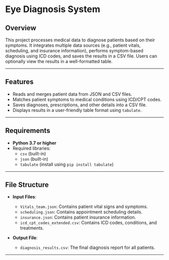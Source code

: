 # Eye Diagnosis System

## Overview
This project processes medical data to diagnose patients based on their symptoms. It integrates multiple data sources (e.g., patient vitals, scheduling, and insurance information), performs symptom-based diagnosis using ICD codes, and saves the results in a CSV file. Users can optionally view the results in a well-formatted table.

---

## Features
- Reads and merges patient data from JSON and CSV files.
- Matches patient symptoms to medical conditions using ICD/CPT codes.
- Saves diagnoses, prescriptions, and other details into a CSV file.
- Displays results in a user-friendly table format using `tabulate`.

---

## Requirements
- **Python 3.7 or higher**
- Required libraries:
  - `csv` (built-in)
  - `json` (built-in)
  - `tabulate` (install using `pip install tabulate`)

---

## File Structure
- **Input Files**:
  - `Vitals_team.json`: Contains patient vital signs and symptoms.
  - `scheduling.json`: Contains appointment scheduling details.
  - `insurance.json`: Contains patient insurance information.
  - `icd_cpt_codes_extended.csv`: Contains ICD codes, conditions, and treatments.

- **Output File**:
  - `diagnosis_results.csv`: The final diagnosis report for all patients.

---

